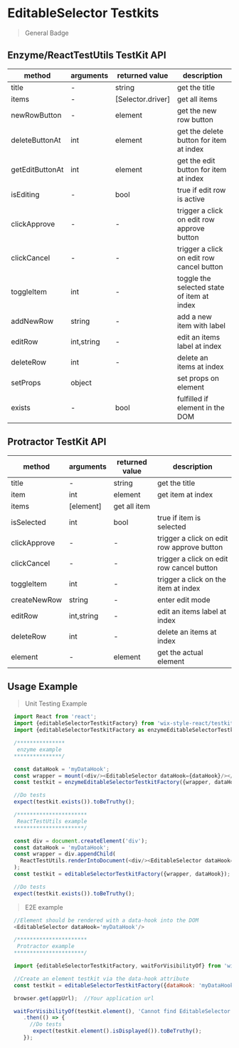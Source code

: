 # EditableSelector Testkits

> General Badge

## Enzyme/ReactTestUtils TestKit API

| method | arguments | returned value | description |
|--------|-----------|----------------|-------------|
| title | - | string | get the title |
| items | - | [Selector.driver] | get all items |
| newRowButton | - | element | get the new row button |
| deleteButtonAt | int | element | get the delete button for item at index |
| getEditButtonAt | int | element | get the edit button for item at index  |
| isEditing | - | bool | true if edit row is active |
| clickApprove | - | - | trigger a click on edit row approve button |
| clickCancel | - | - | trigger a click on edit row cancel button |
| toggleItem | int | - | toggle the selected state of item at index |
| addNewRow | string | - | add a new item with label |
| editRow | int,string | - | edit an items label at index |
| deleteRow | int | - | delete an items at index |
| setProps | object |  | set props on element |
| exists | - | bool | fulfilled if element in the DOM |

## Protractor TestKit API

| method | arguments | returned value | description |
|--------|-----------|----------------|-------------|
| title | - | string | get the title |
| item | int | element | get item at index |
| items  | [element] | get all item |
| isSelected | int | bool | true if item is selected |
| clickApprove | - | - | trigger a click on edit row approve button |
| clickCancel | - | - | trigger a click on edit row cancel button |
| toggleItem | int | - | trigger a click on the item at index |
| createNewRow | string | - | enter edit mode |
| editRow | int,string | - | edit an items label at index |
| deleteRow | int | - | delete an items at index |
| element | - | element | get the actual element |

## Usage Example

> Unit Testing Example
```javascript
  import React from 'react';
  import {editableSelectorTestkitFactory} from 'wix-style-react/testkit';
  import {editableSelectorTestkitFactory as enzymeEditableSelectorTestkitFactory} from 'wix-style-react/testkit/enzyme';

  /***************
   enzyme example
  ***************/

  const dataHook = 'myDataHook';
  const wrapper = mount(<div/><EditableSelector dataHook={dataHook}/></div>);
  const testkit = enzymeEditableSelectorTestkitFactory({wrapper, dataHook});

  //Do tests
  expect(testkit.exists()).toBeTruthy();

  /**********************
   ReactTestUtils example
  **********************/

  const div = document.createElement('div');
  const dataHook = 'myDataHook';
  const wrapper = div.appendChild(
    ReactTestUtils.renderIntoDocument(<div/><EditableSelector dataHook={dataHook}/></div>, {dataHook})
  );
  const testkit = editableSelectorTestkitFactory({wrapper, dataHook});

  //Do tests
  expect(testkit.exists()).toBeTruthy();
```


> E2E example
```javascript
  //Element should be rendered with a data-hook into the DOM
  <EditableSelector dataHook='myDataHook'/>

  /**********************
   Protractor example
  **********************/

  import {editableSelectorTestkitFactory, waitForVisibilityOf} from 'wix-style-react/testkit/protractor';

  //Create an element testkit via the data-hook attribute
  const testkit = editableSelectorTestkitFactory({dataHook: 'myDataHook'});

  browser.get(appUrl);  //Your application url

  waitForVisibilityOf(testkit.element(), 'Cannot find EditableSelector')
     .then(() => {
       //Do tests
        expect(testkit.element().isDisplayed()).toBeTruthy();
     });
```
